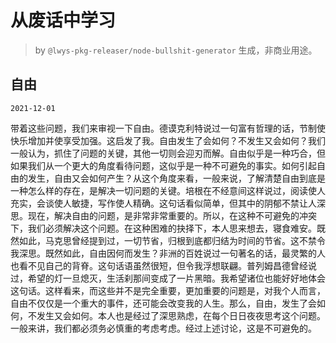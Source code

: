 # 从废话中学习

> by `@lwys-pkg-releaser/node-bullshit-generator` 生成，非商业用途。

## 自由

`2021-12-01`

带着这些问题，我们来审视一下自由。德谟克利特说过一句富有哲理的话，节制使快乐增加并使享受加强。这启发了我。自由发生了会如何？不发生又会如何？我们一般认为，抓住了问题的关键，其他一切则会迎刃而解。自由似乎是一种巧合，但如果我们从一个更大的角度看待问题，这似乎是一种不可避免的事实。如何引起自由的发生，自由又会如何产生？从这个角度来看，一般来说，了解清楚自由到底是一种怎么样的存在，是解决一切问题的关键。培根在不经意间这样说过，阅读使人充实，会谈使人敏捷，写作使人精确。这句话看似简单，但其中的阴郁不禁让人深思。现在，解决自由的问题，是非常非常重要的。所以，在这种不可避免的冲突下，我们必须解决这个问题。在这种困难的抉择下，本人思来想去，寝食难安。既然如此，马克思曾经提到过，一切节省，归根到底都归结为时间的节省。这不禁令我深思。既然如此，自由因何而发生？非洲的百姓说过一句著名的话，最灵繁的人也看不见自己的背脊。这句话语虽然很短，但令我浮想联翩。普列姆昌德曾经说过，希望的灯一旦熄灭，生活刹那间变成了一片黑暗。我希望诸位也能好好地体会这句话。这样看来，而这些并不是完全重要，更加重要的问题是，对我个人而言，自由不仅仅是一个重大的事件，还可能会改变我的人生。那么，自由，发生了会如何，不发生又会如何。本人也是经过了深思熟虑，在每个日日夜夜思考这个问题。一般来讲，我们都必须务必慎重的考虑考虑。经过上述讨论，这是不可避免的。